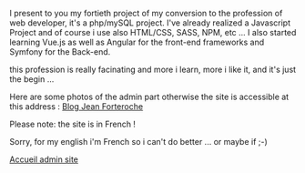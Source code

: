 I present to you my fortieth project of my conversion to the profession of web developer, it's a php/mySQL project.
I've already realized a Javascript Project and of course i use also HTML/CSS, SASS, NPM, etc ...
I also started learning Vue.js as well as Angular for the front-end frameworks and Symfony for the Back-end.

this profession is really facinating and more i learn, more i like it, and it's just the begin ...

Here are some photos of the admin part otherwise the site is accessible at this address : [Blog Jean Forteroche](http://jeanforteroche.devwebdino.com/?action=accueil)

Please note: the site is in French !

Sorry, for my english i'm French so i can't do better ... or maybe if ;-)

[Accueil admin site](PUBLIC/PICTURES/adminHome.jpg)